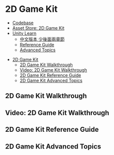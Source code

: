 # 2D Game Kit

- [Codebase](https://github.com/androchentw/unity-tutorial-projects/tree/main/2d-game-kit/Assets/2DGamekit)
- [Asset Store: 2D Game Kit](https://assetstore.unity.com/packages/templates/tutorials/2d-game-kit-107098)
- [Unity Learn](https://learn.unity.com/project/2d-game-kit)
  - [中文版本 少後面兩章節](https://learn.unity.com/project/2d-you-xi-tao-jian)
  - [Reference Guide](https://learn.unity.com/tutorial/2d-game-kit-reference-guide)
  - [Advanced Topics](https://learn.unity.com/tutorial/2d-game-kit-advanced-topics-1)

<!-- TOC -->
* [2D Game Kit](#2d-game-kit)
  * [2D Game Kit Walkthrough](#2d-game-kit-walkthrough)
  * [Video: 2D Game Kit Walkthrough](#video-2d-game-kit-walkthrough)
  * [2D Game Kit Reference Guide](#2d-game-kit-reference-guide)
  * [2D Game Kit Advanced Topics](#2d-game-kit-advanced-topics)
<!-- TOC -->

## 2D Game Kit Walkthrough

## Video: 2D Game Kit Walkthrough

## 2D Game Kit Reference Guide

## 2D Game Kit Advanced Topics
